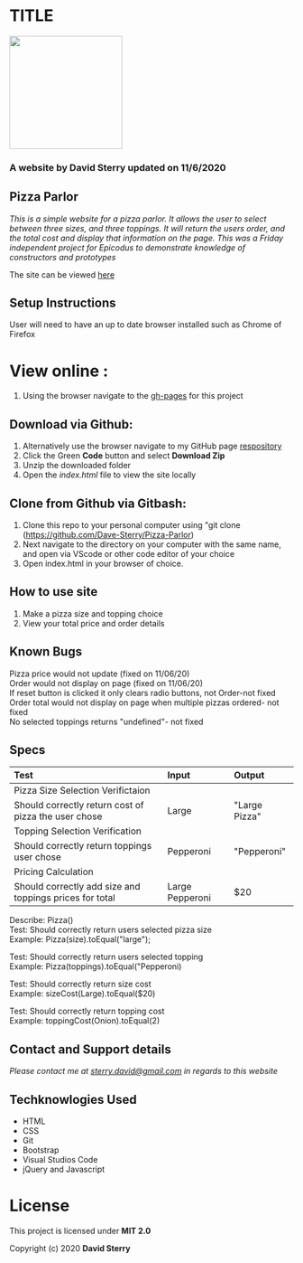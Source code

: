 # TITLE 
<img src="https://github.com/Dave-Sterry.png" width="200px" height="auto">

### A website by David Sterry updated on 11/6/2020

## Pizza Parlor

_This is a simple website for a pizza parlor. It allows the user to select between three sizes, and three toppings. It will return the users order, and the total cost and display that information on the page. This was a Friday independent project for Epicodus to demonstrate knowledge of constructors and prototypes_

The site can be viewed [here](https://dave-sterry.github.io/Pizza-Parlor/)

## Setup Instructions
 User will need to have an up to date browser installed such as Chrome of Firefox
 # View online :
1. Using the browser navigate to the [gh-pages](https://dave-sterry.github.io/Pizza-Parlor/) for this project
## Download via Github:
1. Alternatively use the browser navigate to my GitHub page [respository](https://github.com/Dave-Sterry/Pizza-Parlor)
2. Click the Green **Code** button and select **Download Zip**
3. Unzip the downloaded folder
4. Open the _index.html_ file to view the site locally
## Clone from Github via Gitbash:
1. Clone this repo to your personal computer using "git clone (https://github.com/Dave-Sterry/Pizza-Parlor)
2. Next navigate to the directory on your computer with the same name, and open via VScode or other code editor of your choice
3. Open index.html in your browser of choice. 
## How to use site
1. Make a pizza size and topping choice
2. View your total price and order details

## Known Bugs
Pizza price would not update (fixed on 11/06/20)  
Order would not display on page (fixed on 11/06/20)  
If reset button is clicked it only clears radio buttons, not Order-not fixed    
Order total would not display on page when multiple pizzas ordered- not fixed  
No selected toppings returns "undefined"- not fixed    
## Specs
| Test | Input | Output |
|:-------------|:-------------------------| :--------------|
| Pizza Size Selection Verifictaion |||
| Should correctly return cost of pizza the user chose | Large | "Large Pizza"|
| Topping Selection Verification |||
| Should correctly return toppings user chose | Pepperoni | "Pepperoni" |
| Pricing Calculation |||
| Should correctly add size and toppings prices for total | Large Pepperoni | $20 |  


Describe: Pizza()  
Test: Should correctly return users selected pizza size  
Example: Pizza(size).toEqual("large");  

Test: Should correctly return users selected topping  
Example: Pizza(toppings).toEqual("Pepperoni)  

Test: Should correctly return size cost  
Example: sizeCost(Large).toEqual($20)  

Test: Should correctly return topping cost  
Example: toppingCost(Onion).toEqual(2)  


## Contact and Support details

_Please contact me at sterry.david@gmail.com in regards to this website_

## Techknowlogies Used

* HTML
* CSS
* Git
* Bootstrap
* Visual Studios Code
* jQuery and Javascript


# License

This project is licensed under **MIT 2.0**

Copyright (c) 2020 **David Sterry**